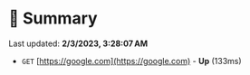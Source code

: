 # 📖 Summary
Last updated: **2/3/2023, 3:28:07 AM**

- `GET` [https://google.com](https://google.com) - **Up** (133ms)
